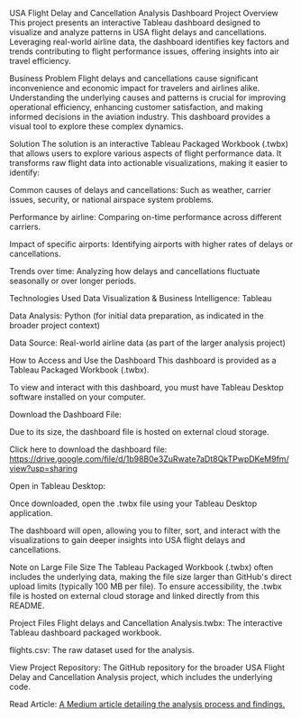 USA Flight Delay and Cancellation Analysis Dashboard
Project Overview
This project presents an interactive Tableau dashboard designed to visualize and analyze patterns in USA flight delays and cancellations. Leveraging real-world airline data, the dashboard identifies key factors and trends contributing to flight performance issues, offering insights into air travel efficiency.

Business Problem
Flight delays and cancellations cause significant inconvenience and economic impact for travelers and airlines alike. Understanding the underlying causes and patterns is crucial for improving operational efficiency, enhancing customer satisfaction, and making informed decisions in the aviation industry. This dashboard provides a visual tool to explore these complex dynamics.

Solution
The solution is an interactive Tableau Packaged Workbook (.twbx) that allows users to explore various aspects of flight performance data. It transforms raw flight data into actionable visualizations, making it easier to identify:

Common causes of delays and cancellations: Such as weather, carrier issues, security, or national airspace system problems.

Performance by airline: Comparing on-time performance across different carriers.

Impact of specific airports: Identifying airports with higher rates of delays or cancellations.

Trends over time: Analyzing how delays and cancellations fluctuate seasonally or over longer periods.

Technologies Used
Data Visualization & Business Intelligence: Tableau

Data Analysis: Python (for initial data preparation, as indicated in the broader project context)

Data Source: Real-world airline data (as part of the larger analysis project)

How to Access and Use the Dashboard
This dashboard is provided as a Tableau Packaged Workbook (.twbx).

To view and interact with this dashboard, you must have Tableau Desktop software installed on your computer.

Download the Dashboard File:

Due to its size, the dashboard file is hosted on external cloud storage.

Click here to download the dashboard file: https://drive.google.com/file/d/1b98B0e3ZuRwate7aDt8QkTPwpDKeM9fm/view?usp=sharing

Open in Tableau Desktop:

Once downloaded, open the .twbx file using your Tableau Desktop application.

The dashboard will open, allowing you to filter, sort, and interact with the visualizations to gain deeper insights into USA flight delays and cancellations.

Note on Large File Size
The Tableau Packaged Workbook (.twbx) often includes the underlying data, making the file size larger than GitHub's direct upload limits (typically 100 MB per file). To ensure accessibility, the .twbx file is hosted on external cloud storage and linked directly from this README.

Project Files
Flight delays and Cancellation Analysis.twbx: The interactive Tableau dashboard packaged workbook.

flights.csv: The raw dataset used for the analysis.

View Project Repository: The GitHub repository for the broader USA Flight Delay and Cancellation Analysis project, which includes the underlying code.

Read Article: [A Medium article detailing the analysis process and findings.](https://medium.com/@nicmtisi/usa-air-travel-performance-delays-and-cancellations-%EF%B8%8F-6518b16c5e1f)
